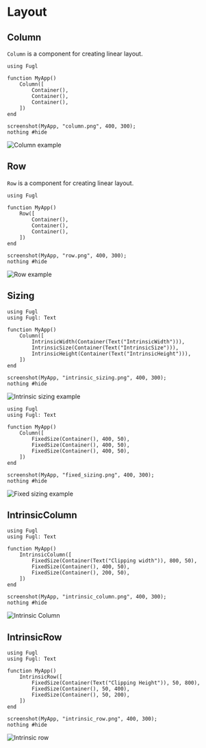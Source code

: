 # Layout

## Column

`Column` is a component for creating linear layout.

``` @example ColumnExample
using Fugl

function MyApp()
    Column([
        Container(),
        Container(),
        Container(),
    ])
end

screenshot(MyApp, "column.png", 400, 300);
nothing #hide
```

![Column example](column.png)

## Row

`Row` is a component for creating linear layout.

``` @example RowExample
using Fugl

function MyApp()
    Row([
        Container(),
        Container(),
        Container(),
    ])
end

screenshot(MyApp, "row.png", 400, 300);
nothing #hide
```

![Row example](row.png)

## Sizing

``` @example IntrinsicSizeExample
using Fugl
using Fugl: Text

function MyApp()
    Column([
        IntrinsicWidth(Container(Text("IntrinsicWidth"))),
        IntrinsicSize(Container(Text("IntrinsicSize"))),
        IntrinsicHeight(Container(Text("IntrinsicHeight"))),
    ])
end

screenshot(MyApp, "intrinsic_sizing.png", 400, 300);
nothing #hide
```

![Intrinsic sizing example](intrinsic_sizing.png)

``` @example FixedSizeExample
using Fugl
using Fugl: Text

function MyApp()
    Column([
        FixedSize(Container(), 400, 50),
        FixedSize(Container(), 400, 50),
        FixedSize(Container(), 400, 50),
    ])
end

screenshot(MyApp, "fixed_sizing.png", 400, 300);
nothing #hide
```

![Fixed sizing example](fixed_sizing.png)

## IntrinsicColumn

``` @example IntrinsicColumnExample
using Fugl
using Fugl: Text

function MyApp()
    IntrinsicColumn([
        FixedSize(Container(Text("Clipping width")), 800, 50),
        FixedSize(Container(), 400, 50),
        FixedSize(Container(), 200, 50),
    ])
end

screenshot(MyApp, "intrinsic_column.png", 400, 300);
nothing #hide
```

![Intrinsic Column](intrinsic_column.png)

## IntrinsicRow

``` @example IntrinsicColumnExample
using Fugl
using Fugl: Text

function MyApp()
    IntrinsicRow([
        FixedSize(Container(Text("Clipping Height")), 50, 800),
        FixedSize(Container(), 50, 400),
        FixedSize(Container(), 50, 200),
    ])
end

screenshot(MyApp, "intrinsic_row.png", 400, 300);
nothing #hide
```

![Intrinsic row](intrinsic_row.png)
